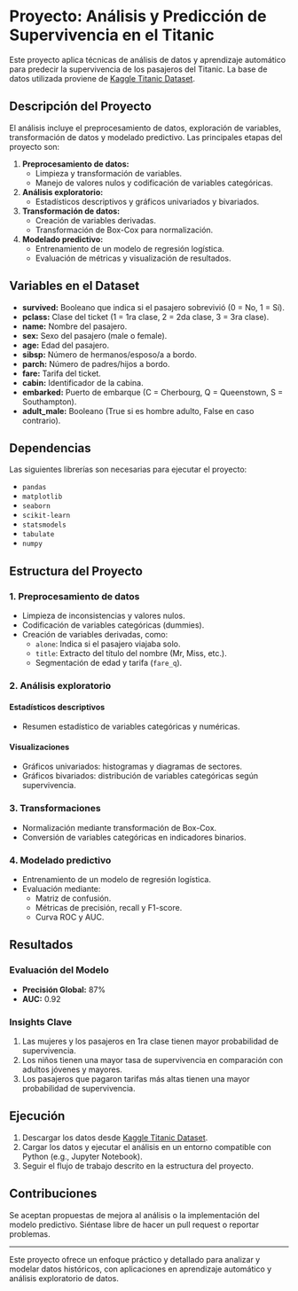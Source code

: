 # Proyecto: Análisis y Predicción de Supervivencia en el Titanic

Este proyecto aplica técnicas de análisis de datos y aprendizaje automático para predecir la supervivencia de los pasajeros del Titanic. La base de datos utilizada proviene de [Kaggle Titanic Dataset](https://www.kaggle.com/c/titanic/data).

## Descripción del Proyecto

El análisis incluye el preprocesamiento de datos, exploración de variables, transformación de datos y modelado predictivo. Las principales etapas del proyecto son:

1. **Preprocesamiento de datos:**
   - Limpieza y transformación de variables.
   - Manejo de valores nulos y codificación de variables categóricas.
2. **Análisis exploratorio:**
   - Estadísticos descriptivos y gráficos univariados y bivariados.
3. **Transformación de datos:**
   - Creación de variables derivadas.
   - Transformación de Box-Cox para normalización.
4. **Modelado predictivo:**
   - Entrenamiento de un modelo de regresión logística.
   - Evaluación de métricas y visualización de resultados.

## Variables en el Dataset

- **survived:** Booleano que indica si el pasajero sobrevivió (0 = No, 1 = Sí).
- **pclass:** Clase del ticket (1 = 1ra clase, 2 = 2da clase, 3 = 3ra clase).
- **name:** Nombre del pasajero.
- **sex:** Sexo del pasajero (male o female).
- **age:** Edad del pasajero.
- **sibsp:** Número de hermanos/esposo/a a bordo.
- **parch:** Número de padres/hijos a bordo.
- **fare:** Tarifa del ticket.
- **cabin:** Identificador de la cabina.
- **embarked:** Puerto de embarque (C = Cherbourg, Q = Queenstown, S = Southampton).
- **adult_male:** Booleano (True si es hombre adulto, False en caso contrario).

## Dependencias

Las siguientes librerías son necesarias para ejecutar el proyecto:

- `pandas`
- `matplotlib`
- `seaborn`
- `scikit-learn`
- `statsmodels`
- `tabulate`
- `numpy`

## Estructura del Proyecto

### 1. Preprocesamiento de datos

- Limpieza de inconsistencias y valores nulos.
- Codificación de variables categóricas (dummies).
- Creación de variables derivadas, como:
  - `alone`: Indica si el pasajero viajaba solo.
  - `title`: Extracto del título del nombre (Mr, Miss, etc.).
  - Segmentación de edad y tarifa (`fare_q`).

### 2. Análisis exploratorio

#### Estadísticos descriptivos
- Resumen estadístico de variables categóricas y numéricas.

#### Visualizaciones
- Gráficos univariados: histogramas y diagramas de sectores.
- Gráficos bivariados: distribución de variables categóricas según supervivencia.

### 3. Transformaciones

- Normalización mediante transformación de Box-Cox.
- Conversión de variables categóricas en indicadores binarios.

### 4. Modelado predictivo

- Entrenamiento de un modelo de regresión logística.
- Evaluación mediante:
  - Matriz de confusión.
  - Métricas de precisión, recall y F1-score.
  - Curva ROC y AUC.

## Resultados

### Evaluación del Modelo

- **Precisión Global:** 87%
- **AUC:** 0.92

### Insights Clave

1. Las mujeres y los pasajeros en 1ra clase tienen mayor probabilidad de supervivencia.
2. Los niños tienen una mayor tasa de supervivencia en comparación con adultos jóvenes y mayores.
3. Los pasajeros que pagaron tarifas más altas tienen una mayor probabilidad de supervivencia.

## Ejecución

1. Descargar los datos desde [Kaggle Titanic Dataset](https://www.kaggle.com/c/titanic/data).
2. Cargar los datos y ejecutar el análisis en un entorno compatible con Python (e.g., Jupyter Notebook).
3. Seguir el flujo de trabajo descrito en la estructura del proyecto.

## Contribuciones

Se aceptan propuestas de mejora al análisis o la implementación del modelo predictivo. Siéntase libre de hacer un pull request o reportar problemas.

---

Este proyecto ofrece un enfoque práctico y detallado para analizar y modelar datos históricos, con aplicaciones en aprendizaje automático y análisis exploratorio de datos.
